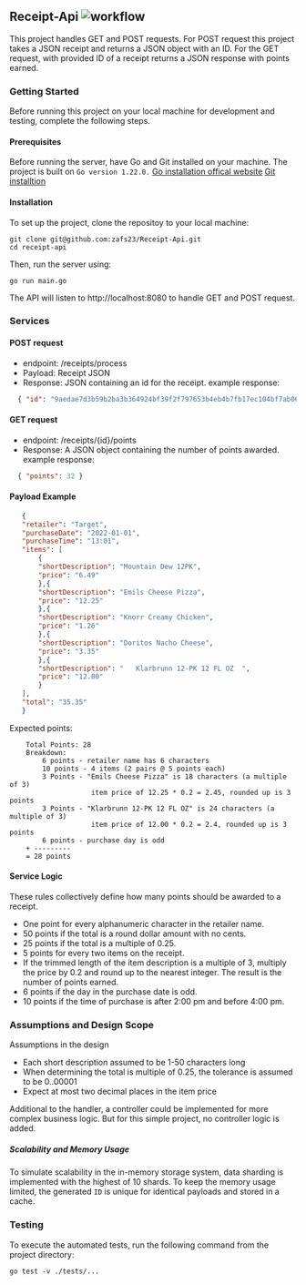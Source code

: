 ## Receipt-Api ![workflow](https://github.com/zafs23/Receipt-Api/actions/workflows/go.yml/badge.svg)
This project handles GET and POST requests. For POST request this project takes a JSON receipt and returns a JSON object with an ID. For the GET request, with provided ID of a receipt returns a JSON response with points earned. 

### Getting Started
Before running this project on your local machine for development and testing, complete the following steps. 

#### Prerequisites
Before running the server, have Go and Git installed on your machine.  The project is built on ```Go version 1.22.0.```
[Go installation offical website](https://go.dev/learn/)
[Git installtion](https://git-scm.com/book/en/v2/Getting-Started-Installing-Git)

#### Installation
To set up the project, clone the repositoy to your local machine:
```
git clone git@github.com:zafs23/Receipt-Api.git
cd receipt-api
```
Then, run the server using: 
```
go run main.go
```
The API will listen to http://localhost:8080 to handle GET and POST request.

### Services
#### POST request 
 - endpoint: /receipts/process
 - Payload: Receipt JSON
 - Response: JSON containing an id for the receipt.
  example response: 
 ```json
   { "id": "9aedae7d3b59b2ba3b364924bf39f2f797653b4eb4b7fb17ec104bf7ab064b9b" }
 ```
#### GET request 
 - endpoint: /receipts/{id}/points
 - Response: A JSON object containing the number of points awarded.
 example response: 
 ```json
   { "points": 32 }
 ```

 #### Payload Example
 ```json
    {
    "retailer": "Target",
    "purchaseDate": "2022-01-01",
    "purchaseTime": "13:01",
    "items": [
        {
        "shortDescription": "Mountain Dew 12PK",
        "price": "6.49"
        },{
        "shortDescription": "Emils Cheese Pizza",
        "price": "12.25"
        },{
        "shortDescription": "Knorr Creamy Chicken",
        "price": "1.26"
        },{
        "shortDescription": "Doritos Nacho Cheese",
        "price": "3.35"
        },{
        "shortDescription": "   Klarbrunn 12-PK 12 FL OZ  ",
        "price": "12.00"
        }
    ],
    "total": "35.35"
    }
 ```
Expected points:
```
    Total Points: 28
    Breakdown:
        6 points - retailer name has 6 characters
        10 points - 4 items (2 pairs @ 5 points each)
        3 Points - "Emils Cheese Pizza" is 18 characters (a multiple of 3)
                    item price of 12.25 * 0.2 = 2.45, rounded up is 3 points
        3 Points - "Klarbrunn 12-PK 12 FL OZ" is 24 characters (a multiple of 3)
                    item price of 12.00 * 0.2 = 2.4, rounded up is 3 points
        6 points - purchase day is odd
    + ---------
    = 28 points
```

#### Service Logic
These rules collectively define how many points should be awarded to a receipt.

- One point for every alphanumeric character in the retailer name.
- 50 points if the total is a round dollar amount with no cents.
- 25 points if the total is a multiple of 0.25.
- 5 points for every two items on the receipt.
- If the trimmed length of the item description is a multiple of 3, multiply the price by 0.2 and round up to the nearest integer. The result is the number of points earned.
- 6 points if the day in the purchase date is odd.
- 10 points if the time of purchase is after 2:00 pm and before 4:00 pm.

### Assumptions and Design Scope
Assumptions in the design
- Each short description assumed to be 1-50 characters long
- When determining the total is multiple of 0.25, the tolerance is assumed to be 0..00001
- Expect at most two decimal places in the item price

Additional to the handler, a controller could be implemented for more complex business logic. But for this simple project, no controller logic is added.

##### Scalability and Memory Usage
To simulate scalability in the in-memory storage system, data sharding is implemented with the highest of 10 shards. To keep the memory usage limited, the generated `ID` is unique for identical payloads and stored in a cache. 


### Testing
To execute the automated tests, run the following command from the project directory:
```
go test -v ./tests/...
```
